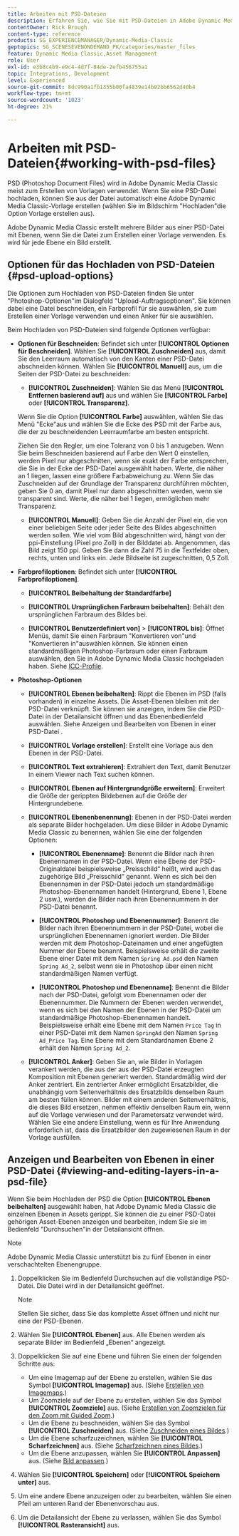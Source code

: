```yaml
---
title: Arbeiten mit PSD-Dateien
description: Erfahren Sie, wie Sie mit PSD-Dateien in Adobe Dynamic Media Classic arbeiten.
contentOwner: Rick Brough
content-type: reference
products: SG_EXPERIENCEMANAGER/Dynamic-Media-Classic
geptopics: SG_SCENESEVENONDEMAND_PK/categories/master_files
feature: Dynamic Media Classic,Asset Management
role: User
exl-id: e3b8c4b9-e9c4-4d7f-84de-2efb456755a1
topic: Integrations, Development
level: Experienced
source-git-commit: 8dc990a1fb1355b00fa4839e14b92bb6562d40b4
workflow-type: tm+mt
source-wordcount: '1023'
ht-degree: 21%

---
```


# Arbeiten mit PSD-Dateien{#working-with-psd-files}

<!--   USED TO BE AN OPTION UNDER COLOR PROFILE OPTIONS * **Convert To sRGB (default)**: Converts to sRGB (Standard Red Green Blue). sRGB is the recommended color space for displaying images on Web pages. -->

PSD (Photoshop Document Files) wird in Adobe Dynamic Media Classic meist zum Erstellen von Vorlagen verwendet. Wenn Sie eine PSD-Datei hochladen, können Sie aus der Datei automatisch eine Adobe Dynamic Media Classic-Vorlage erstellen (wählen Sie im Bildschirm &quot;Hochladen&quot;die Option Vorlage erstellen aus).

Adobe Dynamic Media Classic erstellt mehrere Bilder aus einer PSD-Datei mit Ebenen, wenn Sie die Datei zum Erstellen einer Vorlage verwenden. Es wird für jede Ebene ein Bild erstellt.

## Optionen für das Hochladen von PSD-Dateien {#psd-upload-options}

Die Optionen zum Hochladen von PSD-Dateien finden Sie unter &quot;Photoshop-Optionen&quot;im Dialogfeld &quot;Upload-Auftragsoptionen&quot;. Sie können dabei eine Datei beschneiden, ein Farbprofil für sie auswählen, sie zum Erstellen einer Vorlage verwenden und einen Anker für sie auswählen.

Beim Hochladen von PSD-Dateien sind folgende Optionen verfügbar:

* **Optionen für Beschneiden**: Befindet sich unter **[!UICONTROL Optionen für Beschneiden]**. Wählen Sie **[!UICONTROL Zuschneiden]** aus, damit Sie den Leerraum automatisch von den Kanten einer PSD-Datei abschneiden können. Wählen Sie **[!UICONTROL Manuell]** aus, um die Seiten der PSD-Datei zu beschneiden:

   * **[!UICONTROL Zuschneiden]**: Wählen Sie das Menü **[!UICONTROL Entfernen basierend auf]** aus und wählen Sie **[!UICONTROL Farbe]** oder **[!UICONTROL Transparenz]**.

  Wenn Sie die Option **[!UICONTROL Farbe]** auswählen, wählen Sie das Menü &quot;Ecke&quot;aus und wählen Sie die Ecke des PSD mit der Farbe aus, die der zu beschneidenden Leerraumfarbe am besten entspricht.

  Ziehen Sie den Regler, um eine Toleranz von 0 bis 1 anzugeben. Wenn Sie beim Beschneiden basierend auf Farbe den Wert 0 einstellen, werden Pixel nur abgeschnitten, wenn sie exakt der Farbe entsprechen, die Sie in der Ecke der PSD-Datei ausgewählt haben. Werte, die näher an 1 liegen, lassen eine größere Farbabweichung zu. Wenn Sie das Zuschneiden auf der Grundlage der Transparenz durchführen möchten, geben Sie 0 an, damit Pixel nur dann abgeschnitten werden, wenn sie transparent sind. Werte, die näher bei 1 liegen, ermöglichen mehr Transparenz.

   * **[!UICONTROL Manuell]**: Geben Sie die Anzahl der Pixel ein, die von einer beliebigen Seite oder jeder Seite des Bildes abgeschnitten werden sollen. Wie viel vom Bild abgeschnitten wird, hängt von der ppi-Einstellung (Pixel pro Zoll) in der Bilddatei ab. Angenommen, das Bild zeigt 150 ppi. Geben Sie dann die Zahl 75 in die Textfelder oben, rechts, unten und links ein. Jede Bildseite ist zugeschnitten, 0,5 Zoll.

* **Farbprofiloptionen**: Befindet sich unter **[!UICONTROL Farbprofiloptionen]**.

   * **[!UICONTROL Beibehaltung der Standardfarbe]**

   * **[!UICONTROL Ursprünglichen Farbraum beibehalten]**: Behält den ursprünglichen Farbraum des Bildes bei.

   * **[!UICONTROL Benutzerdefiniert von]** > **[!UICONTROL bis]**: Öffnet Menüs, damit Sie einen Farbraum &quot;Konvertieren von&quot;und &quot;Konvertieren in&quot;auswählen können. Sie können einen standardmäßigen Photoshop-Farbraum oder einen Farbraum auswählen, den Sie in Adobe Dynamic Media Classic hochgeladen haben. Siehe [ICC-Profile](/help/using/icc-profiles.md).

* **Photoshop-Optionen**

   * **[!UICONTROL Ebenen beibehalten]**: Rippt die Ebenen im PSD (falls vorhanden) in einzelne Assets. Die Asset-Ebenen bleiben mit der PSD-Datei verknüpft. Sie können sie anzeigen, indem Sie die PSD-Datei in der Detailansicht öffnen und das Ebenenbedienfeld auswählen. Siehe Anzeigen und Bearbeiten von Ebenen in einer PSD-Datei .

   * **[!UICONTROL Vorlage erstellen]**: Erstellt eine Vorlage aus den Ebenen in der PSD-Datei.

   * **[!UICONTROL Text extrahieren]**: Extrahiert den Text, damit Benutzer in einem Viewer nach Text suchen können.

   * **[!UICONTROL Ebenen auf Hintergrundgröße erweitern]**: Erweitert die Größe der gerippten Bildebenen auf die Größe der Hintergrundebene.

   * **[!UICONTROL Ebenenbenennung]**: Ebenen in der PSD-Datei werden als separate Bilder hochgeladen. Um diese Bilder in Adobe Dynamic Media Classic zu benennen, wählen Sie eine der folgenden Optionen:

      * **[!UICONTROL Ebenenname]**: Benennt die Bilder nach ihren Ebenennamen in der PSD-Datei. Wenn eine Ebene der PSD-Originaldatei beispielsweise „Preisschild“ heißt, wird auch das zugehörige Bild „Preisschild“ genannt. Wenn es sich bei den Ebenennamen in der PSD-Datei jedoch um standardmäßige Photoshop-Ebenennamen handelt (Hintergrund, Ebene 1, Ebene 2 usw.), werden die Bilder nach ihren Ebenennummern in der PSD-Datei benannt. <!-- not their default layer names -->

      * **[!UICONTROL Photoshop und Ebenennummer]**: Benennt die Bilder nach ihren Ebenennummern in der PSD-Datei, wobei die ursprünglichen Ebenennamen ignoriert werden. Die Bilder werden mit dem Photoshop-Dateinamen und einer angefügten Nummer der Ebene benannt. Beispielsweise erhält die zweite Ebene einer Datei mit dem Namen `Spring Ad.psd` den Namen `Spring Ad_2`, selbst wenn sie in Photoshop über einen nicht standardmäßigen Namen verfügt.

      * **[!UICONTROL Photoshop und Ebenenname]**: Benennt die Bilder nach der PSD-Datei, gefolgt vom Ebenennamen oder der Ebenennummer. Die Nummern der Ebenen werden verwendet, wenn es sich bei den Namen der Ebenen in der PSD-Datei um standardmäßige Photoshop-Ebenennamen handelt. Beispielsweise erhält eine Ebene mit dem Namen `Price Tag` in einer PSD-Datei mit dem Namen `SpringAd` den Namen `Spring Ad_Price Tag`. Eine Ebene mit dem Standardnamen Ebene 2 erhält den Namen `Spring Ad_2`.

   * **[!UICONTROL Anker]**: Geben Sie an, wie Bilder in Vorlagen verankert werden, die aus der aus der PSD-Datei erzeugten Komposition mit Ebenen generiert werden. Standardmäßig wird der Anker zentriert. Ein zentrierter Anker ermöglicht Ersatzbilder, die unabhängig vom Seitenverhältnis des Ersatzbilds denselben Raum am besten füllen können. Bilder mit einem anderen Seitenverhältnis, die dieses Bild ersetzen, nehmen effektiv denselben Raum ein, wenn auf die Vorlage verwiesen und der Parametersatz verwendet wird. Wählen Sie eine andere Einstellung, wenn es für Ihre Anwendung erforderlich ist, dass die Ersatzbilder den zugewiesenen Raum in der Vorlage ausfüllen.

## Anzeigen und Bearbeiten von Ebenen in einer PSD-Datei {#viewing-and-editing-layers-in-a-psd-file}

Wenn Sie beim Hochladen der PSD die Option **[!UICONTROL Ebenen beibehalten]** ausgewählt haben, hat Adobe Dynamic Media Classic die einzelnen Ebenen in Assets gerippt. Sie können die zu einer PSD-Datei gehörigen Asset-Ebenen anzeigen und bearbeiten, indem Sie sie im Bedienfeld &quot;Durchsuchen&quot;in der Detailansicht öffnen.

>[!NOTE]
>
>Adobe Dynamic Media Classic unterstützt bis zu fünf Ebenen in einer verschachtelten Ebenengruppe.

1. Doppelklicken Sie im Bedienfeld Durchsuchen auf die vollständige PSD-Datei. Die Datei wird in der Detailansicht geöffnet.

   >[!NOTE]
   >
   >Stellen Sie sicher, dass Sie das komplette Asset öffnen und nicht nur eine der PSD-Ebenen.

1. Wählen Sie **[!UICONTROL Ebenen]** aus. Alle Ebenen werden als separate Bilder im Bedienfeld „Ebenen“ angezeigt.
1. Doppelklicken Sie auf eine Ebene und führen Sie einen der folgenden Schritte aus:

   * Um eine Imagemap auf der Ebene zu erstellen, wählen Sie das Symbol **[!UICONTROL Imagemap]** aus. (Siehe [Erstellen von Imagemaps](creating-image-maps.md#creating_image_maps).)
   * Um Zoomziele auf der Ebene zu erstellen, wählen Sie das Symbol **[!UICONTROL Zoomziele]** aus. (Siehe [Erstellen von Zoomzielen für den Zoom mit Guided Zoom](creating-zoom-targets-guided-zoom.md#creating_zoom_targets_for_guided_zoom).)
   * Um die Ebene zu beschneiden, wählen Sie das Symbol **[!UICONTROL Zuschneiden]** aus. (Siehe [Zuschneiden eines Bildes](cropping-image.md#cropping_an_image).)
   * Um die Ebene scharfzuzeichnen, wählen Sie **[!UICONTROL Scharfzeichnen]** aus. (Siehe [Scharfzeichnen eines Bildes](sharpening-image.md#sharpening_an_image).)
   * Um die Ebene anzupassen, wählen Sie **[!UICONTROL Anpassen]** aus. (Siehe [Bild anpassen](adjusting-image.md#adjusting_an_image).)

1. Wählen Sie **[!UICONTROL Speichern]** oder **[!UICONTROL Speichern unter]** aus.
1. Um eine andere Ebene anzuzeigen oder zu bearbeiten, wählen Sie einen Pfeil am unteren Rand der Ebenenvorschau aus.
1. Um die Detailansicht der Ebene zu verlassen, wählen Sie das Symbol **[!UICONTROL Rasteransicht]** aus.
